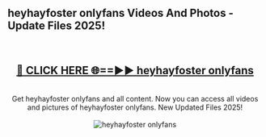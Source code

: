 <h2>heyhayfoster onlyfans Videos And Photos - Update Files 2025!</h2>
<br>
<div align="center">
<h2><a href="https://linkcuts.com/hfmhzwbr" rel="nofollow">🔴 CLICK HERE 🌐==►► heyhayfoster onlyfans</a></h2>
<br>
Get heyhayfoster onlyfans and all content. Now you can access all videos and pictures of heyhayfoster onlyfans. New Updated Files 2025!
<br>
<br>
<a href="https://linkcuts.com/hfmhzwbr" rel="nofollow" data-target="animated-image.originalLink"><img src="https://i.ibb.co.com/WyWwxjT/player-gif2.gif" alt="heyhayfoster onlyfans" style="max-width: 100%; display: inline-block;" data-target="animated-image.originalImage"></a>
</div>
<br>